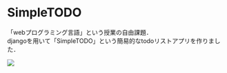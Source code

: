 # SimpleTODO
「webプログラミング言語」という授業の自由課題．  
djangoを用いて「SimpleTODO」という簡易的なtodoリストアプリを作りました．

![](https://i.imgur.com/ZipLJb0.png)
